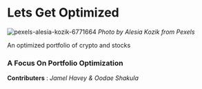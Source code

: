 # Lets Get Optimized
![pexels-alesia-kozik-6771664](https://user-images.githubusercontent.com/80294571/140597776-f6c942c7-483f-4502-b547-3691632a366d.jpg)
*Photo by Alesia Kozik from Pexels*

An optimized portfolio of crypto and stocks
### A Focus On Portfolio Optimization
**Contributers** : *Jamel Havey & Oodae Shakula*
